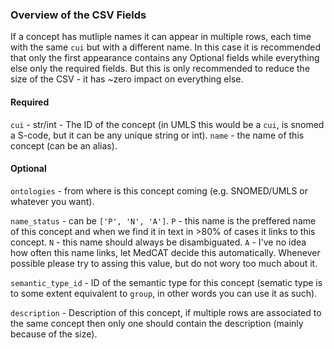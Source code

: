 ### Overview of the CSV Fields
If a concept has mutliple names it can appear in multiple rows, each time with the same `cui` but with a different name. In this case it is recommended that only the first appearance contains any Optional fields while everything else only the required fields. But this is only recommended to reduce the size of the CSV - it has ~zero impact on everything else.


#### Required 
`cui` - str/int - The ID of the concept (in UMLS this would be a `cui`, is snomed a S-code, but it can be any unique string or int).
`name` - the name of this concept (can be an alias).

#### Optional
`ontologies` - from where is this concept coming (e.g. SNOMED/UMLS or whatever you want).

`name_status` - can be `['P', 'N', 'A']`. `P` - this name is the preffered name of this concept and when we find it in text in >80% of cases it links to this concept. `N` - this name should always be disambiguated. `A` - I've no idea how often this name links, let MedCAT decide this automatically. Whenever possible please try to assing this value, but do not wory too much about it. 

`semantic_type_id` - ID of the semantic type for this concept (sematic type is to some extent equivalent to `group`, in other words you can use it as such).

`description` - Description of this concept, if multiple rows are associated to the same concept then only one should contain the description (mainly because of the size).
